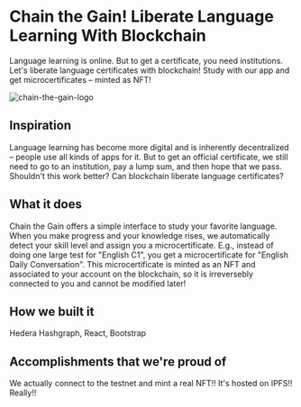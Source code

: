 # Chain the Gain! Liberate Language Learning With Blockchain

Language learning is online. But to get a certificate, you need institutions. Let's liberate language certificates with blockchain! Study with our app and get microcertificates – minted as NFT!

![chain-the-gain-logo](https://github.com/vauhochzett/liberate-language-learning/assets/5780401/d0e7b601-08b6-472d-9f95-7bd32b0981be)

## Inspiration

Language learning has become more digital and is inherently decentralized – people use all kinds of apps for it. But to get an official certificate, we still need to go to an institution, pay a lump sum, and then hope that we pass. Shouldn't this work better? Can blockchain liberate language certificates?

## What it does

Chain the Gain offers a simple interface to study your favorite language. When you make progress and your knowledge rises, we automatically detect your skill level and assign you a microcertificate. E.g., instead of doing one large test for "English C1", you get a microcertificate for "English Daily Conversation". This microcertificate is minted as an NFT and associated to your account on the blockchain, so it is irreversebly connected to you and cannot be modified later!

## How we built it

Hedera Hashgraph, React, Bootstrap

## Accomplishments that we're proud of

We actually connect to the testnet and mint a real NFT!! It's hosted on IPFS!! Really!!

